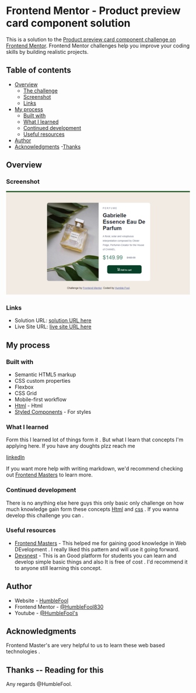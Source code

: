 # Frontend Mentor - Product preview card component solution

This is a solution to the [Product preview card component challenge on Frontend Mentor](https://www.frontendmentor.io/challenges/product-preview-card-component-GO7UmttRfa). Frontend Mentor challenges help you improve your coding skills by building realistic projects. 

## Table of contents

- [Overview](#overview)
  - [The challenge](#the-challenge)
  - [Screenshot](#screenshot)
  - [Links](#links)
- [My process](#my-process)
  - [Built with](#built-with)
  - [What I learned](#what-i-learned)
  - [Continued development](#continued-development)
  - [Useful resources](#useful-resources)
- [Author](#author)
- [Acknowledgments](#acknowledgments)
-[Thanks](#thanks----reading-for-this)


## Overview




### Screenshot

![ScreenShot](https://github.com/HumbleFool830/Product-based-design/blob/main/images/Screenshot%20(8).png)



### Links

- Solution URL: [solution URL here](https://github.com/HumbleFool830/Product-based-design/)
- Live Site URL: [live site URL here](https://your-live-site-url.com)

## My process


### Built with


- Semantic HTML5 markup
- CSS custom properties
- Flexbox
- CSS Grid
- Mobile-first workflow
- [Html](https://htmlreference.io/) - Html
- [Styled Components](https://styled-components.com/) - For styles


### What I learned

Form this I learned lot of things form it . But what I learn that concepts I'm applying here. If you have any doughts plzz reach me 


[linkedln](https://www.linkedin.com/in/humble-fool-61247b241/)



If you want more help with writing markdown, we'd recommend checking out [Frontend Masters](https://frontendmasters.com/) to learn more.

### Continued development

There is no anything else here guys this only basic only challenge on how much knowledge gain form these concepts [Html](https://htmlreference.io) and [css](https://styled-components.com/) . If you wanna develop this challenge you can .



### Useful resources

- [Frontend Masters](https://frontendmasters.com/) - This helped me for gaining good knowledge in Web DEvelopment . I really liked this pattern and will use it going forward.
- [Devsnest](https://www.Devsnest.in) - This is an Good platform for students you can learn and develop simple basic things and also It is free of cost . I'd recommend it to anyone still learning this concept.



## Author

- Website - [HumbleFool](https://www.linkedin.com/in/humble-fool-61247b241/)
- Frontend Mentor - [@HumbleFool830](https://www.frontendmentor.io/profile/HumbleFool830)
- Youtube - [@HumbleFool's](https://www.youtube.com/channel/UC5xHbfOO3MGoqvEazLygK5g)


## Acknowledgments

Frontend Master's are very helpful to us to learn these web based technologies .




## Thanks -- Reading for this 

Any regards 
@HumbleFool.

